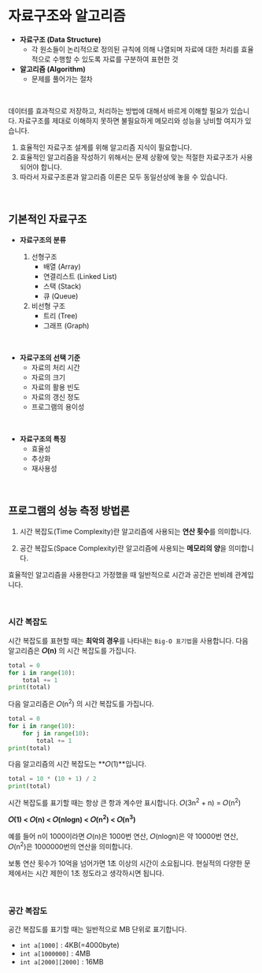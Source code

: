 # 자료구조와 알고리즘

- **자료구조 (Data Structure)**
  - 각 원소들이 논리적으로 정의된 규칙에 의해 나열되며 자료에 대한 처리를 효율적으로 수행할 수 있도록 자료를 구분하여 표현한 것
- **알고리즘 (Algorithm)**
  - 문제를 풀어가는 절차

<br>

데이터를 효과적으로 저장하고, 처리하는 방법에 대해서 바르게 이해할 필요가 있습니다. 자료구조를 제대로 이해하지 못하면 불필요하게 메모리와 성능을 낭비할 여지가 있습니다.

1. 효율적인 자료구조 설계를 위해 알고리즘 지식이 필요합니다.
2. 효율적인 알고리즘을 작성하기 위해서는 문제 상황에 맞는 적절한 자료구조가 사용되어야 합니다.
3. 따라서 자료구조론과 알고리즘 이론은 모두 동일선상에 놓을 수 있습니다.

<br>

## 기본적인 자료구조

- **자료구조의 분류**

  1. 선형구조
     - 배열 (Array)
     - 연결리스트 (Linked List)
     - 스택 (Stack)
     - 큐 (Queue)
  2. 비선형 구조
     - 트리 (Tree)
     - 그래프 (Graph)

<br>

- **자료구조의 선택 기준**
  - 자료의 처리 시간
  - 자료의 크기
  - 자료의 활용 빈도
  - 자료의 갱신 정도
  - 프로그램의 용이성

<br>

- **자료구조의 특징**
  - 효율성
  - 추상화
  - 재사용성

<br>

## 프로그램의 성능 측정 방법론

1. 시간 복잡도(Time Complexity)란 알고리즘에 사용되는 **연산 횟수**를 의미합니다.

2. 공간 복잡도(Space Complexity)란 알고리즘에 사용되는 **메모리의 양**을 의미합니다.

효율적인 알고리즘을 사용한다고 가정했을 때 일반적으로 시간과 공간은 반비례 관계입니다.

<br>

### 시간 복잡도

시간 복잡도를 표현할 때는 **최악의 경우**를 나타내는 `Big-O 표기법`을 사용합니다. 다음 알고리즘은 **𝑂(n)** 의 시간 복잡도를 가집니다.

```python
total = 0
for i in range(10):
    total += 1
print(total)
```

다음 알고리즘은 𝑂(n<sup>2</sup>) 의 시간 복잡도를 가집니다.

```python
total = 0
for i in range(10):
    for j in range(10):
        total += 1
print(total)
```

다음 알고리즘의 시간 복잡도는 **𝑂(1)**입니다.

```python
total = 10 * (10 + 1) / 2
print(total)
```

시간 복잡도를 표기할 때는 항상 큰 항과 계수만 표시합니다.
𝑂(3n<sup>2</sup> + n) = 𝑂(n<sup>2</sup>)

**𝑂(1) < 𝑂(n) < 𝑂(nlogn) < 𝑂(n<sup>2</sup>) < 𝑂(n<sup>3</sup>)**

예를 들어 n이 1000이라면 𝑂(n)은 1000번 연산, 𝑂(nlogn)은 약 10000번 연산, 𝑂(n<sup>2</sup>)은 1000000번의 연산을 의미합니다.

보통 연산 횟수가 10억을 넘어가면 1초 이상의 시간이 소요됩니다. 현실적의 다양한 문제에서는 시간 제한이 1초 정도라고 생각하시면 됩니다.

<br>

### 공간 복잡도

공간 복잡도를 표기할 때는 일반적으로 MB 단위로 표기합니다.

- `int a[1000]` : 4KB(=4000byte)
- `int a[1000000]` : 4MB
- `int a[2000][2000]` : 16MB
